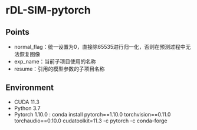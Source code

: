 # rDL-SIM-pytorch

## Points
- normal_flag：统一设置为0，直接除65535进行归一化，否则在预测过程中无法恢复图像
- exp_name：当前子项目使用的名称
- resume：引用的模型参数的子项目名称

## Environment
- CUDA 11.3
- Python 3.7
- Pytorch 1.10.0 : conda install pytorch==1.10.0 torchvision==0.11.0 torchaudio==0.10.0 cudatoolkit=11.3 -c pytorch -c conda-forge